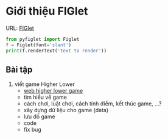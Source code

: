 # Giới thiệu FIGlet

URL: [FIGlet](http://www.figlet.org/)

```python
from pyfiglet import Figlet
f = Figlet(font='slant')
print(f.renderText('text to render'))
```

## Bài tập

1. viết game Higher Lower
    - [web higher lower game](https://higherlowergame.com)
    - tìm hiểu về game
    - cách chơi, luật chơi, cách tính điểm, kết thúc game, ...?
    - xây dựng dữ liệu cho game (data)
    - lưu đồ game
    - code
    - fix bug